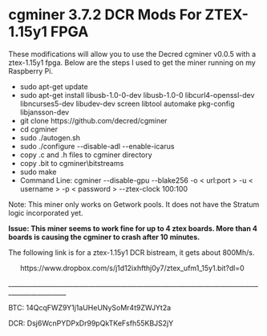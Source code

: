# cgminer 3.7.2 DCR Mods For ZTEX-1.15y1 FPGA

These modifications will allow you to use the Decred cgminer v0.0.5 with a ztex-1.15y1 fpga.  Below are the steps I used to get the miner running on my Raspberry Pi.
<ul>
<li>sudo apt-get update</li>
<li>sudo apt-get install libusb-1.0-0-dev libusb-1.0-0 libcurl4-openssl-dev libncurses5-dev libudev-dev screen libtool automake pkg-config libjansson-dev</li>
<li>git clone https://github.com/decred/cgminer</li>
<li>cd cgminer</li>
<li>sudo ./autogen.sh</li>
<li>sudo ./configure --disable-adl --enable-icarus</li>
<li>copy .c and .h files to cgminer directory</li>
<li>copy .bit to cgminer\bitstreams</li>
<li>sudo make</li>
<li>Command Line: cgminer --disable-gpu --blake256 -o < url:port > -u < username > -p < password > --ztex-clock 100:100</li>
</ul>
Note: This miner only works on Getwork pools.  It does not have the Stratum logic incorporated yet.

<b>Issue: This miner seems to work fine for up to 4 ztex boards.  More than 4 boards is causing the cgminer to crash after 10 minutes.</b>

The following link is for a ztex-1.15y1 DCR bistream, it gets about 800Mh/s.

<ul>https://www.dropbox.com/s/j1d12ixhfthj0y7/ztex_ufm1_15y1.bit?dl=0</ul>
________________________________________________________________________________________________

BTC: 14QcqFWZ9Y1j1aUHeUNySoMr4t9ZWJYt2a

DCR: Dsj6WcnPYDPxDr99pQkTKeFsfh55KBJS2jY


 
